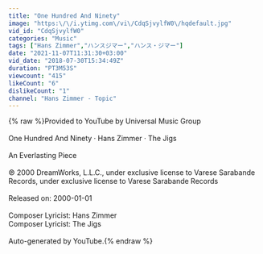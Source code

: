 ```yaml
---
title: "One Hundred And Ninety"
image: "https:\/\/i.ytimg.com\/vi\/CdqSjvylfW0\/hqdefault.jpg"
vid_id: "CdqSjvylfW0"
categories: "Music"
tags: ["Hans Zimmer","ハンスジマー","ハンス・ジマー"]
date: "2021-11-07T11:31:30+03:00"
vid_date: "2018-07-30T15:34:49Z"
duration: "PT3M53S"
viewcount: "415"
likeCount: "6"
dislikeCount: "1"
channel: "Hans Zimmer - Topic"
---
```

{% raw %}Provided to YouTube by Universal Music Group<br /><br />One Hundred And Ninety · Hans Zimmer · The Jigs<br /><br />An Everlasting Piece<br /><br />℗ 2000 DreamWorks, L.L.C., under exclusive license to Varese Sarabande Records, under exclusive license to Varese Sarabande Records<br /><br />Released on: 2000-01-01<br /><br />Composer  Lyricist: Hans Zimmer<br />Composer  Lyricist: The Jigs<br /><br />Auto-generated by YouTube.{% endraw %}
